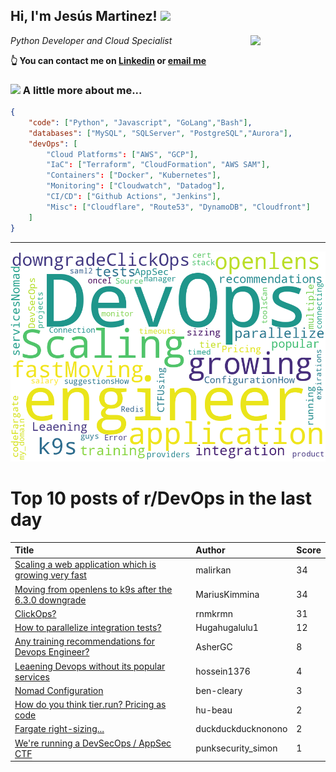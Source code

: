 <!--
**jmartinezl/jmartinezl** is a ✨ _special_ ✨ repository because its `README.md` (this file) appears on your GitHub profile.

Here are some ideas to get you started:

- 🔭 I’m currently working on ...
- 🌱 I’m currently learning ...
- 👯 I’m looking to collaborate on ...
- 🤔 I’m looking for help with ...
- 💬 Ask me about ...
- 📫 How to reach me: ...
- 😄 Pronouns: ...
- ⚡ Fun fact: ...
-->

<h2>Hi, I'm Jesús Martinez! <img src="https://media.giphy.com/media/WUlplcMpOCEmTGBtBW/giphy.gif" width="30"> </h2>
<img align='right' src="https://media.giphy.com/media/NytMLKyiaIh6VH9SPm/giphy.gif" width="120">
<p><em>Python Developer and Cloud Specialist
</em></p>

**👆 You can contact me on [Linkedin](https://www.linkedin.com/in/jes%C3%BAs-martinez-2b7b10104/) or [email me](mailto:jesus.mtz.lorenzo@gmail.com)**

### <img src="https://media.giphy.com/media/VgCDAzcKvsR6OM0uWg/giphy.gif" width="50"> A little more about me...  

```json
{
    "code": ["Python", "Javascript", "GoLang","Bash"],
    "databases": ["MySQL", "SQLServer", "PostgreSQL","Aurora"],
    "devOps": [
        "Cloud Platforms": ["AWS", "GCP"],
        "IaC": ["Terraform", "CloudFormation", "AWS SAM"],
        "Containers": ["Docker", "Kubernetes"],
        "Monitoring": ["Cloudwatch", "Datadog"],
        "CI/CD": ["Github Actions", "Jenkins"],
        "Misc": ["Cloudflare", "Route53", "DynamoDB", "Cloudfront"]
    ]
}
```
---

![Wordcloud](./cloud.png)

# Top 10 posts of r/DevOps in the last day

| Title | Author | Score |
|:---|:---|:---|
| [Scaling a web application which is growing very fast](https://www.reddit.com/r/devops/comments/10bqi0f/scaling_a_web_application_which_is_growing_very/) | malirkan | 34 |
| [Moving from openlens to k9s after the 6.3.0 downgrade](https://www.reddit.com/r/devops/comments/10bomx3/moving_from_openlens_to_k9s_after_the_630/) | MariusKimmina | 34 |
| [ClickOps?](https://www.reddit.com/r/devops/comments/10bzrml/clickops/) | rnmkrmn | 31 |
| [How to parallelize integration tests?](https://www.reddit.com/r/devops/comments/10c9z54/how_to_parallelize_integration_tests/) | Hugahugalulu1 | 12 |
| [Any training recommendations for Devops Engineer?](https://www.reddit.com/r/devops/comments/10bo8ub/any_training_recommendations_for_devops_engineer/) | AsherGC | 8 |
| [Leaening Devops without its popular services](https://www.reddit.com/r/devops/comments/10bo793/leaening_devops_without_its_popular_services/) | hossein1376 | 4 |
| [Nomad Configuration](https://www.reddit.com/r/devops/comments/10cfrfp/nomad_configuration/) | ben-cleary | 3 |
| [How do you think tier.run? Pricing as code](https://www.reddit.com/r/devops/comments/10ch1m0/how_do_you_think_tierrun_pricing_as_code/) | hu-beau | 2 |
| [Fargate right-sizing...](https://www.reddit.com/r/devops/comments/10ch6qn/fargate_rightsizing/) | duckduckducknonono | 2 |
| [We're running a DevSecOps / AppSec CTF](https://www.reddit.com/r/devops/comments/10bo1z7/were_running_a_devsecops_appsec_ctf/) | punksecurity_simon | 1 |
